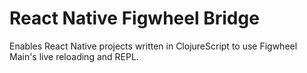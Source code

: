 # React Native Figwheel Bridge

Enables React Native projects written in ClojureScript to use Figwheel Main's live reloading and REPL.

